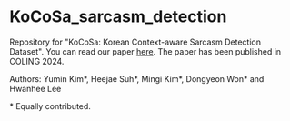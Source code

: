 # KoCoSa_sarcasm_detection
Repository for "KoCoSa: Korean Context-aware Sarcasm Detection Dataset". You can read our paper [here](https://aclanthology.org/2024.lrec-main.864/). The paper has been published in COLING 2024.

Authors: Yumin Kim\*, Heejae Suh\*, Mingi Kim\*, Dongyeon Won\* and Hwanhee Lee

\* Equally contributed.


